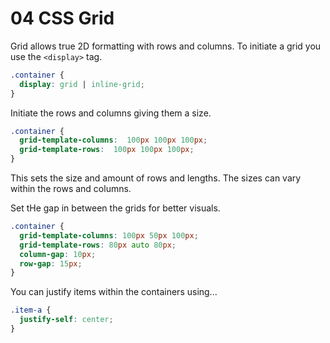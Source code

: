 # 04 CSS Grid
Grid allows true 2D formatting with rows and columns.
To initiate a grid you use the `<display>` tag.

```css
.container {
  display: grid | inline-grid;
}
```
Initiate the rows and columns giving them a size.

```css
.container {
  grid-template-columns:  100px 100px 100px;
  grid-template-rows:  100px 100px 100px;
}
```

This sets the size and amount of rows and lengths. The sizes can vary within the rows and columns.

Set tHe gap in between the grids for better visuals.

```CSS
.container {
  grid-template-columns: 100px 50px 100px;
  grid-template-rows: 80px auto 80px; 
  column-gap: 10px;
  row-gap: 15px;
}
```
You can justify items within the containers using...

```css
.item-a {
  justify-self: center;
}
```
